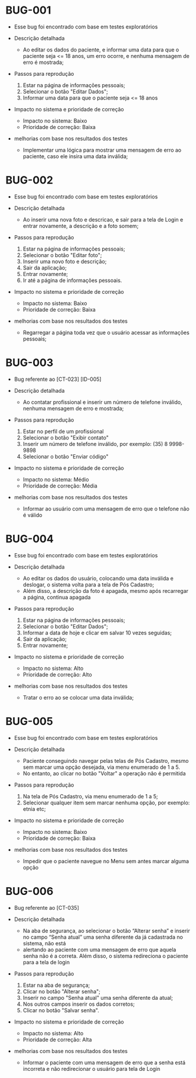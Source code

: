 # BUG-001
- Esse bug foi encontrado com base em testes exploratórios
- Descrição detalhada
    - Ao editar os dados do paciente, e informar uma data para que o paciente seja <= 18 anos, um erro ocorre, e nenhuma mensagem de erro é mostrada;

- Passos para reprodução
    1) Estar na página de informações pessoais;
    2) Selecionar o botão "Editar Dados";
    3) Informar uma data para que o paciente seja <= 18 anos

- Impacto no sistema e prioridade de correção
    - Impacto no sistema: Baixo
    - Prioridade de correção: Baixa

- melhorias com base nos resultados dos testes
    - Implementar uma lógica para mostrar uma mensagem de erro ao paciente, caso ele insira uma data inválida;

# BUG-002
- Esse bug foi encontrado com base em testes exploratórios
- Descrição detalhada
    - Ao inserir uma nova foto e descricao, e sair para a tela de Login e entrar novamente, a descrição e a foto somem;

- Passos para reprodução
    1) Estar na página de informações pessoais;
    2) Selecionar o botão "Editar foto";
    3) Inserir uma novo foto e descrição;
    4) Sair da aplicação;
    5) Entrar novamente;
    6) Ir até a página de informações pessoais.

- Impacto no sistema e prioridade de correção
    - Impacto no sistema: Baixo
    - Prioridade de correção: Baixa

- melhorias com base nos resultados dos testes
    - Regarregar a página toda vez que o usuário acessar as informações pessoais;

# BUG-003
- Bug referente ao [CT-023] [ID-005]
- Descrição detalhada
    -  Ao contatar profissional e inserir um número de telefone inválido, nenhuma mensagem de erro e mostrada;

- Passos para reprodução
    1) Estar no perfil de um profissional
    2) Selecionar o botão "Exibir contato"
    3) Inserir um número de telefone inválido, por exemplo: (35) 8 9998-9898
    4) Selecionar o botão "Enviar código"

- Impacto no sistema e prioridade de correção
    - Impacto no sistema: Médio
    - Prioridade de correção: Média

- melhorias com base nos resultados dos testes
    - Informar ao usuário com uma mensagem de erro que o telefone não é válido


# BUG-004
- Esse bug foi encontrado com base em testes exploratórios
- Descrição detalhada
    - Ao editar os dados do usuário, colocando uma data inválida e deslogar, o sistema volta para a tela de Pós Cadastro;
    - Além disso, a descrição da foto é apagada, mesmo após recarregar a página, continua apagada
    
- Passos para reprodução
    1) Estar na página de informações pessoais;
    2) Selecionar o botão "Editar Dados";
    3) Informar a data de hoje e clicar em salvar 10 vezes seguidas;
    4) Sair da aplicação;
    5) Entrar novamente; 

- Impacto no sistema e prioridade de correção
    - Impacto no sistema: Alto
    - Prioridade de correção: Alto

- melhorias com base nos resultados dos testes
    - Tratar o erro ao se colocar uma data inválida;

# BUG-005
- Esse bug foi encontrado com base em testes exploratórios
- Descrição detalhada
    - Paciente conseguindo navegar pelas telas de Pós Cadastro, mesmo sem marcar uma opção desejada, via menu enumerado de 1 a 5.
    - No entanto, ao clicar no botão "Voltar" a operação não é permitida

- Passos para reprodução
    1) Na tela de Pós Cadastro, via menu enumerado de 1 a 5;
    2) Selecionar qualquer item sem marcar nenhuma opção, por exemplo: etnia etc;


- Impacto no sistema e prioridade de correção
    - Impacto no sistema: Baixo
    - Prioridade de correção: Baixa

- melhorias com base nos resultados dos testes
    - Impedir que o paciente navegue no Menu sem antes marcar alguma opção

# BUG-006
- Bug referente ao [CT-035]
- Descrição detalhada
    - Na aba de segurança, ao selecionar o botão “Alterar senha” e inserir no campo “Senha atual” uma senha diferente da já cadastrada no sistema, não está
    - alertando ao paciente com uma mensagem de erro que aquela senha não é a correta. Além disso, o sistema redireciona o paciente para a tela de login

- Passos para reprodução
    1) Estar na aba de segurança;
    2) Clicar no botão "Alterar senha";
    3) Inserir no campo "Senha atual" uma senha diferente da atual;
    4) Nos outros campos inserir os dados corretos;
    5) Clicar no botão "Salvar senha".

- Impacto no sistema e prioridade de correção
    - Impacto no sistema: Alto
    - Prioridade de correção: Alta

- melhorias com base nos resultados dos testes
    - Informar o paciente com uma mensagem de erro que a senha está incorreta e não redirecionar o usuário para tela de Login